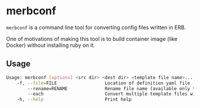 merbconf
===

`merbconf` is a command line tool for converting config files written in ERB.

One of motivations of making this tool is to build container image (like Docker) without installing ruby on it.

## Usage

```sh
Usage: merbconf [options] <src dir> <dest dir> <template file name>...
    -f, --file=FILE                  Location of definition yaml file
        --rename=RENAME              Rename file name (available only to a single template file)
        --each                       Convert multiple template files with glob expansion
    -h, --help                       Print help
```
